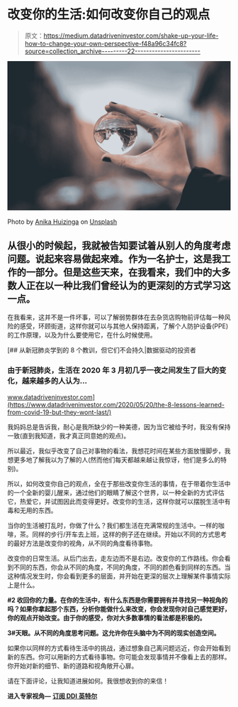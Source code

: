 # 改变你的生活:如何改变你自己的观点

> 原文：<https://medium.datadriveninvestor.com/shake-up-your-life-how-to-change-your-own-perspective-f48a96c34fc8?source=collection_archive---------22----------------------->

![](img/5722800b59348a02c6d804d450a350eb.png)

Photo by [Anika Huizinga](https://unsplash.com/@iam_anih?utm_source=medium&utm_medium=referral) on [Unsplash](https://unsplash.com?utm_source=medium&utm_medium=referral)

## 从很小的时候起，我就被告知要试着从别人的角度考虑问题。说起来容易做起来难。作为一名护士，这是我工作的一部分。但是这些天来，在我看来，我们中的大多数人正在以一种比我们曾经认为的更深刻的方式学习这一点。

在我看来，这并不是一件坏事，可以了解弱势群体在去杂货店购物前评估每一种风险的感受，环顾街道，这样你就可以与其他人保持距离，了解个人防护设备(PPE)的工作原理，以及为什么要使用它，在什么时候使用。

[](https://www.datadriveninvestor.com/2020/05/20/the-8-lessons-learned-from-covid-19-but-they-wont-last/) [## 从新冠肺炎学到的 8 个教训，但它们不会持久|数据驱动的投资者

### 由于新冠肺炎，生活在 2020 年 3 月初几乎一夜之间发生了巨大的变化，越来越多的人认为…

www.datadriveninvestor.com](https://www.datadriveninvestor.com/2020/05/20/the-8-lessons-learned-from-covid-19-but-they-wont-last/) 

我妈妈总是告诉我，耐心是我所缺少的一种美德，因为当它被给予时，我没有保持一致(直到我知道，我才真正同意她的观点)。

所以最近，我似乎改变了自己对事物的看法，我想花时间在某些方面放慢脚步，我想更多地了解我以为了解的人(然而他们每天都越来越让我惊讶，他们是多么的特别)。

所以，如何改变你自己的观点，全在于那些改变你生活的事情，在于带着你生活中的一个全新的婴儿醒来，通过他们的眼睛了解这个世界，以一种全新的方式评估它，热爱它，并试图因此而变得更好。改变你的生活，这样你就可以摆脱生活中有毒和无用的东西。

当你的生活被打乱时，你做了什么？我们都生活在充满常规的生活中。一样的咖啡，茶。同样的步行/开车去上班，这样的例子还在继续。开始以不同的方式思考的最好方法是改变你的视角，从不同的角度看待事物。

改变你的日常生活。从后门出去，走左边而不是右边。改变你的工作路线。你会看到不同的东西，你会从不同的角度，不同的角度，不同的颜色看到同样的东西。当这种情况发生时，你会看到更多的层面，并开始在更深的层次上理解某件事情实际上是什么。

**#2 收回你的力量。在你的生活中，有什么东西是你需要拥有并寻找另一种视角的吗？如果你拿起那个东西，分析你能做什么来改变，你会发现你对自己感觉更好，你的观点开始改变。由于你的感受，你对大多数事情的看法都是积极的。**

**3#天眼。从不同的角度思考问题。这允许你在头脑中为不同的现实创造空间。**

如果你以同样的方式看待生活中的挑战，通过想象自己离问题远近，你会开始看到新的东西。你可以用新的方式看待事物。你可能会发现事情并不像看上去的那样。你开始对新的细节、新的道路和视角敞开心扉。

请在下面评论，让我知道进展如何。我很想收到你的来信！

**进入专家视角—** [**订阅 DDI 英特尔**](https://datadriveninvestor.com/ddi-intel)